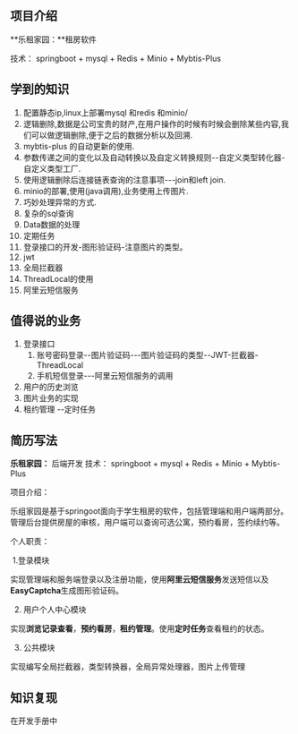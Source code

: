 ## 项目介绍

**乐租家园：**租房软件

技术： springboot + mysql  + Redis  + Minio + Mybtis-Plus 



## 学到的知识

1. 配置静态ip,linux上部署mysql 和redis 和minio/
2. 逻辑删除,数据是公司宝贵的财产,在用户操作的时候有时候会删除某些内容,我们可以做逻辑删除,便于之后的数据分析以及回溯.
3. mybtis-plus 的自动更新的使用.
4. 参数传递之间的变化以及自动转换以及自定义转换规则--自定义类型转化器-自定义类型工厂.
5. 使用逻辑删除后连接链表查询的注意事项---join和left join.
6. minio的部署,使用(java调用),业务使用上传图片.
7. 巧妙处理异常的方式.
8. 复杂的sql查询
9. Data数据的处理
10. 定期任务
11. 登录接口的开发-图形验证码-注意图片的类型。
12. jwt
13. 全局拦截器
14. ThreadLocal的使用
15. 阿里云短信服务





## 值得说的业务

1. 登录接口
   1. 账号密码登录--图片验证码---图片验证码的类型--JWT-拦截器-ThreadLocal
   2. 手机短信登录---阿里云短信服务的调用
2. 用户的历史浏览
3. 图片业务的实现
4. 租约管理 --定时任务



## 简历写法

**乐租家园：**   后端开发 技术： springboot + mysql  + Redis  + Minio + Mybtis-Plus 

项目介绍：

 乐组家园是基于springoot面向于学生租房的软件，包括管理端和用户端两部分。管理后台提供房屋的审核，用户端可以查询可选公寓，预约看房，签约续约等。

个人职责：

​	1.登录模块

 实现管理端和服务端登录以及注册功能，使用**阿里云短信服务**发送短信以及**EasyCaptcha**生成图形验证码。

2. 用户个人中心模块

实现**浏览记录查看**，**预约看房**，**租约管理**。使用**定时任务**查看租约的状态。

3. 公共模块

实现编写全局拦截器，类型转换器，全局异常处理器，图片上传管理



## 知识复现

在开发手册中

